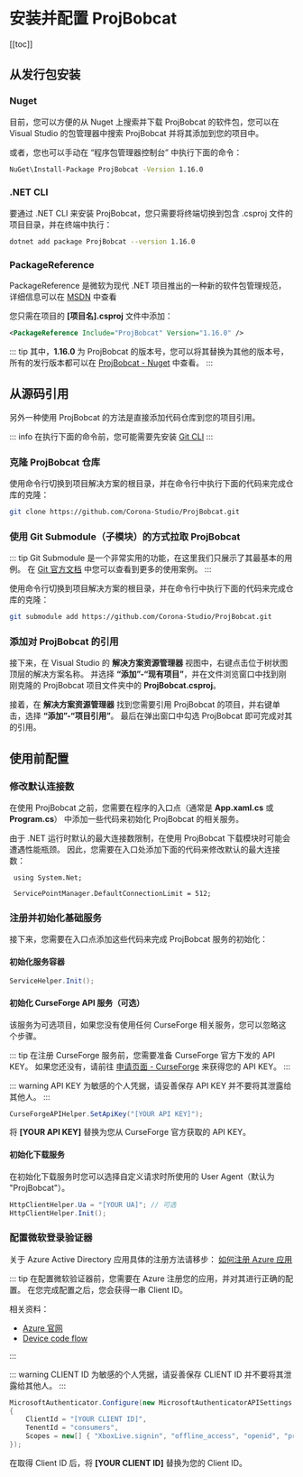 # 安装并配置 ProjBobcat

[[toc]]

## 从发行包安装

### Nuget

目前，您可以方便的从 Nuget 上搜索并下载 ProjBobcat 的软件包，您可以在 Visual Studio 的包管理器中搜索 ProjBobcat 并将其添加到您的项目中。

或者，您也可以手动在 “程序包管理器控制台” 中执行下面的命令：
```bash
NuGet\Install-Package ProjBobcat -Version 1.16.0
```

### .NET CLI

要通过 .NET CLI 来安装 ProjBobcat，您只需要将终端切换到包含 .csproj 文件的项目目录，并在终端中执行：
```bash
dotnet add package ProjBobcat --version 1.16.0
```

### PackageReference

PackageReference 是微软为现代 .NET 项目推出的一种新的软件包管理规范，
详细信息可以在 [MSDN](https://learn.microsoft.com/en-us/nuget/consume-packages/package-references-in-project-files)
中查看

您只需在项目的 **[项目名].csproj** 文件中添加：
```xml
<PackageReference Include="ProjBobcat" Version="1.16.0" />
```

::: tip
其中，**1.16.0** 为 ProjBobcat 的版本号，您可以将其替换为其他的版本号，
所有的发行版本都可以在 [ProjBobcat - Nuget](https://www.nuget.org/packages/ProjBobcat#versions-body-tab) 中查看。
:::

## 从源码引用

另外一种使用 ProjBobcat 的方法是直接添加代码仓库到您的项目引用。

::: info
在执行下面的命令前，您可能需要先安装 [Git CLI](https://git-scm.com/)
:::

### 克隆 ProjBobcat 仓库

使用命令行切换到项目解决方案的根目录，并在命令行中执行下面的代码来完成仓库的克隆：

```bash
git clone https://github.com/Corona-Studio/ProjBobcat.git
```

### 使用 Git Submodule（子模块）的方式拉取 ProjBobcat

::: tip
Git Submodule 是一个非常实用的功能，在这里我们只展示了其最基本的用例。
在 [Git 官方文档](https://git-scm.com/book/en/v2/Git-Tools-Submodules) 中您可以查看到更多的使用案例。
:::

使用命令行切换到项目解决方案的根目录，并在命令行中执行下面的代码来完成仓库的克隆：

```bash
git submodule add https://github.com/Corona-Studio/ProjBobcat.git
```

### 添加对 ProjBobcat 的引用

接下来，在 Visual Studio 的 **解决方案资源管理器** 视图中，右键点击位于树状图顶层的解决方案名称。
并选择 **“添加”-“现有项目”**，并在文件浏览窗口中找到刚刚克隆的 ProjBobcat 项目文件夹中的 **ProjBobcat.csproj**。

接着，在 **解决方案资源管理器** 找到您需要引用 ProjBobcat 的项目，并右键单击，选择 **“添加”-“项目引用”**。
最后在弹出窗口中勾选 ProjBobcat 即可完成对其的引用。

## 使用前配置

### 修改默认连接数

在使用 ProjBobcat 之前，您需要在程序的入口点（通常是 **App.xaml.cs** 或 **Program.cs**）
中添加一些代码来初始化 ProjBobcat 的相关服务。

由于 .NET 运行时默认的最大连接数限制，在使用 ProjBobcat 下载模块时可能会遭遇性能瓶颈。
因此，您需要在入口处添加下面的代码来修改默认的最大连接数：

```c#{3}
 using System.Net;

 ServicePointManager.DefaultConnectionLimit = 512;
```

### 注册并初始化基础服务

接下来，您需要在入口点添加这些代码来完成 ProjBobcat 服务的初始化：

#### 初始化服务容器

```c#
ServiceHelper.Init();
```

#### 初始化 CurseForge API 服务（可选）

该服务为可选项目，如果您没有使用任何 CurseForge 相关服务，您可以忽略这个步骤。

::: tip
在注册 CurseForge 服务前，您需要准备 CurseForge 官方下发的 API KEY。
如果您还没有，请前往 [申请页面 - CurseForge](https://support.curseforge.com/en/support/solutions/articles/9000208346-about-the-curseforge-api-and-how-to-apply-for-a-key)
来获得您的 API KEY。
:::

::: warning
API KEY 为敏感的个人凭据，请妥善保存 API KEY 并不要将其泄露给其他人。
:::

```c#
CurseForgeAPIHelper.SetApiKey("[YOUR API KEY]");
```

将 **[YOUR API KEY]** 替换为您从 CurseForge 官方获取的 API KEY。

#### 初始化下载服务

在初始化下载服务时您可以选择自定义请求时所使用的 User Agent（默认为 "ProjBobcat"）。

```c#
HttpClientHelper.Ua = "[YOUR UA]"; // 可选
HttpClientHelper.Init();
```

### 配置微软登录验证器

关于 Azure Active Directory 应用具体的注册方法请移步：
[如何注册 Azure 应用](/zhCN/projbobcat/createNewAzureApp)

::: tip
在配置微软验证器前，您需要在 Azure 注册您的应用，并对其进行正确的配置。
在您完成配置之后，您会获得一串 Client ID。

相关资料：

- [Azure 官网](https://azure.microsoft.com/en-us/)
- [Device code flow](https://learn.microsoft.com/en-us/azure/active-directory/develop/scenario-desktop-acquire-token-device-code-flow?tabs=dotnet)

:::

::: warning
CLIENT ID 为敏感的个人凭据，请妥善保存 CLIENT ID 并不要将其泄露给其他人。
:::

```c#
MicrosoftAuthenticator.Configure(new MicrosoftAuthenticatorAPISettings
{
    ClientId = "[YOUR CLIENT ID]",
    TenentId = "consumers",
    Scopes = new[] { "XboxLive.signin", "offline_access", "openid", "profile", "email" }
});
```

在取得 Client ID 后，将 **[YOUR CLIENT ID]** 替换为您的 Client ID。
